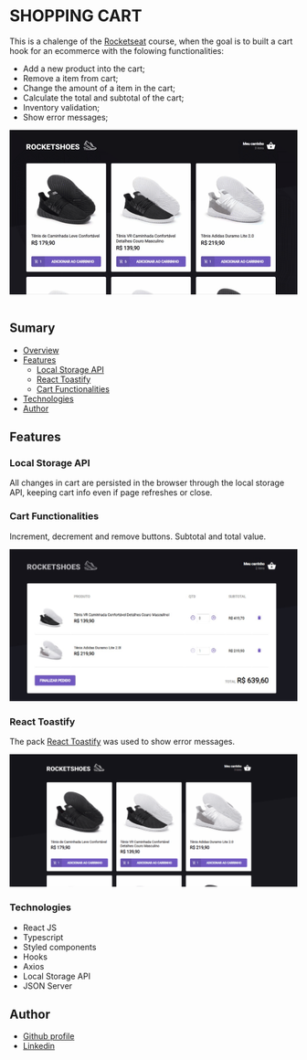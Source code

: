 # SHOPPING CART

This is a chalenge of the [Rocketseat](https://www.rocketseat.com.br/) course, when the goal is to built a cart hook for an ecommerce with the folowing functionalities:

- Add a new product into the cart;
- Remove a item from cart;
- Change the amount of a item in the cart;
- Calculate the total and subtotal of the cart;
- Inventory validation;
- Show error messages;

<img style="display: block; margin-left: auto; margin-rigth: auto;" src="./public/main.gif">

<br>

## Sumary

- [Overview]()
- [Features](#features)
  - [Local Storage API](#local_storage_API)
  - [React Toastify](#react-toastify)
  - [Cart Functionalities](#cart-functionalities)
- [Technologies](#technologies)
- [Author](#author)


## Features

### Local Storage API

All changes in cart are persisted in the browser through the local storage API, keeping cart info even if page refreshes or close.

### Cart Functionalities

Increment, decrement and remove buttons. 
Subtotal and total value.

![](./public/cart.jpg)

### React Toastify

The pack [React Toastify](https://fkhadra.github.io/react-toastify/introduction/) was used to show error messages. 

![](./public/toastfy.gif)


### Technologies

- React JS
- Typescript
- Styled components
- Hooks
- Axios
- Local Storage API
- JSON Server



## Author

- [Github profile](https://github.com/mauricio-tejada)
- [Linkedin](https://www.linkedin.com/in/mauricio-tfernandes/)

